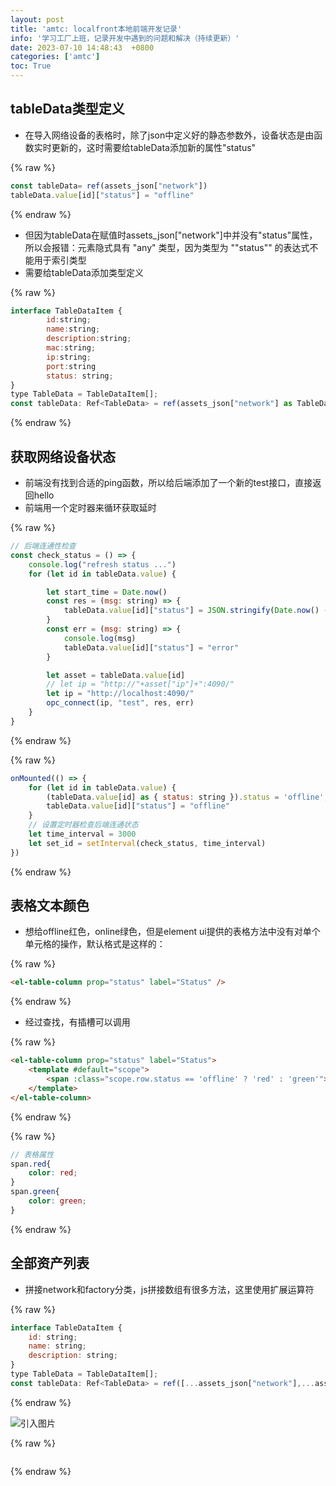 ```yaml
---
layout: post
title: 'amtc: localfront本地前端开发记录'
info: '学习工厂上班，记录开发中遇到的问题和解决（持续更新）'
date: 2023-07-10 14:48:43  +0800
categories: ['amtc']
toc: True
---
```





## tableData类型定义

- 在导入网络设备的表格时，除了json中定义好的静态参数外，设备状态是由函数实时更新的，这时需要给tableData添加新的属性"status"

{% raw %}
```js
const tableData= ref(assets_json["network"])
tableData.value[id]["status"] = "offline"
```
{% endraw %}

- 但因为tableData在赋值时assets_json["network"]中并没有"status"属性，所以会报错：元素隐式具有 "any" 类型，因为类型为 ""status"" 的表达式不能用于索引类型
- 需要给tableData添加类型定义

{% raw %}
```js
interface TableDataItem {
        id:string;
        name:string;
        description:string;
        mac:string;
        ip:string;
        port:string
        status: string;
}
type TableData = TableDataItem[];
const tableData: Ref<TableData> = ref(assets_json["network"] as TableData)
```
{% endraw %}



## 获取网络设备状态

- 前端没有找到合适的ping函数，所以给后端添加了一个新的test接口，直接返回hello
- 前端用一个定时器来循环获取延时

{% raw %}
```js
// 后端连通性检查
const check_status = () => {
    console.log("refresh status ...")
    for (let id in tableData.value) {

        let start_time = Date.now()
        const res = (msg: string) => {
            tableData.value[id]["status"] = JSON.stringify(Date.now() - start_time) + "ms"
        }
        const err = (msg: string) => {
            console.log(msg)
            tableData.value[id]["status"] = "error"
        }

        let asset = tableData.value[id]
        // let ip = "http://"+asset["ip"]+":4090/"
        let ip = "http://localhost:4090/"
        opc_connect(ip, "test", res, err)
    }
}
```
{% endraw %}


{% raw %}
```js
onMounted(() => {
    for (let id in tableData.value) {
        (tableData.value[id] as { status: string }).status = 'offline';
        tableData.value[id]["status"] = "offline"
    }
    // 设置定时器检查后端连通状态
    let time_interval = 3000
    let set_id = setInterval(check_status, time_interval)
})
```
{% endraw %}



## 表格文本颜色

- 想给offline红色，online绿色，但是element ui提供的表格方法中没有对单个单元格的操作，默认格式是这样的：

{% raw %}
```html
<el-table-column prop="status" label="Status" />
```
{% endraw %}

- 经过查找，有插槽可以调用

{% raw %}
```html
<el-table-column prop="status" label="Status">
    <template #default="scope">
        <span :class="scope.row.status == 'offline' ? 'red' : 'green'">{{ scope.row.status }}</span>
    </template>
</el-table-column>
```
{% endraw %}

{% raw %}
```scss
// 表格属性
span.red{
    color: red;
}
span.green{
    color: green;
}
```
{% endraw %}


## 全部资产列表

- 拼接network和factory分类，js拼接数组有很多方法，这里使用扩展运算符

{% raw %}
```js
interface TableDataItem {
    id: string;
    name: string;
    description: string;
}
type TableData = TableDataItem[];
const tableData: Ref<TableData> = ref([...assets_json["network"],...assets_json["factory"]] as TableData)
```
{% endraw %}












![引入图片]({{site.url}}/image/amtc/2023-07-10-localfront/image_1.jpg)

{% raw %}
```js
```
{% endraw %}
